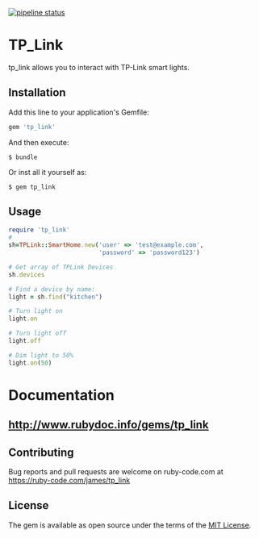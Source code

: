 [![pipeline status](https://ruby-code.com/james/tp_link/badges/master/pipeline.svg)](https://ruby-code.com/james/tp_link/commits/master)

# TP_Link
tp_link allows you to interact with TP-Link smart lights.

## Installation

Add this line to your application's Gemfile:

```ruby
gem 'tp_link'
```

And then execute:

    $ bundle

Or inst
all it yourself as:

    $ gem tp_link

## Usage

```ruby
require 'tp_link'
#
sh=TPLink::SmartHome.new('user' => 'test@example.com',
                         'password' => 'password123')

# Get array of TPLink Devices
sh.devices

# Find a device by name:
light = sh.find("kitchen")

# Turn light on
light.on

# Turn light off
light.off

# Dim light to 50%
light.on(50)
```

# Documentation

## http://www.rubydoc.info/gems/tp_link

## Contributing

Bug reports and pull requests are welcome on ruby-code.com at
https://ruby-code.com/james/tp_link

## License

The gem is available as open source under the terms of the [MIT License](http://opensource.org/licenses/MIT).
